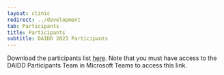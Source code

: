 ```yaml
---
layout: clinic
redirect: ../development
tab: Participants
title: Participants
subtitle: DAIDD 2023 Participants
---
```


Download the participants list [here](./participantList). Note that you must have access to the DAIDD Participants Team in Microsoft Teams to access this link.

